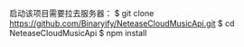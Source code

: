 启动该项目需要拉去服务器：
  $ git clone https://github.com/Binaryify/NeteaseCloudMusicApi.git
  $ cd NeteaseCloudMusicApi
  $ npm install

